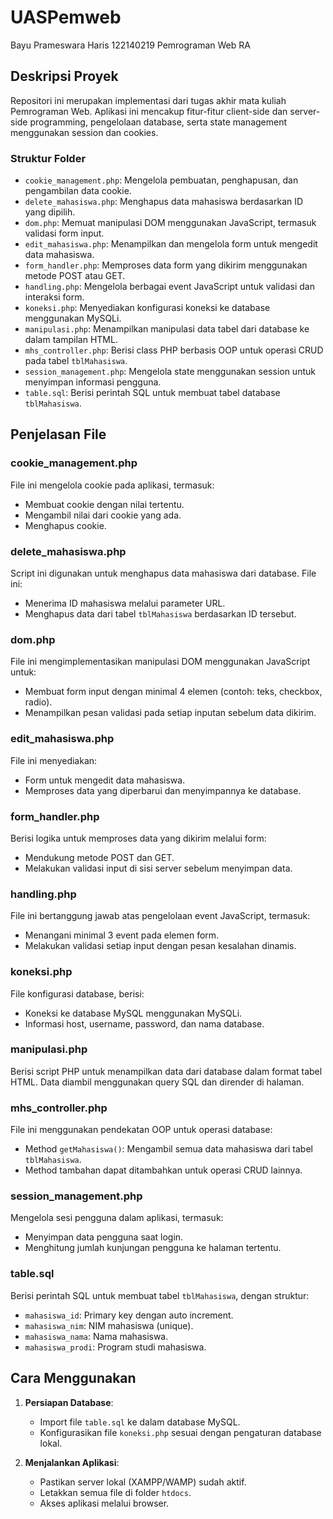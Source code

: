 # UASPemweb
Bayu Prameswara Haris
122140219
Pemrograman Web RA

## Deskripsi Proyek
Repositori ini merupakan implementasi dari tugas akhir mata kuliah Pemrograman Web. Aplikasi ini mencakup fitur-fitur client-side dan server-side programming, pengelolaan database, serta state management menggunakan session dan cookies.

### Struktur Folder
- `cookie_management.php`: Mengelola pembuatan, penghapusan, dan pengambilan data cookie.
- `delete_mahasiswa.php`: Menghapus data mahasiswa berdasarkan ID yang dipilih.
- `dom.php`: Memuat manipulasi DOM menggunakan JavaScript, termasuk validasi form input.
- `edit_mahasiswa.php`: Menampilkan dan mengelola form untuk mengedit data mahasiswa.
- `form_handler.php`: Memproses data form yang dikirim menggunakan metode POST atau GET.
- `handling.php`: Mengelola berbagai event JavaScript untuk validasi dan interaksi form.
- `koneksi.php`: Menyediakan konfigurasi koneksi ke database menggunakan MySQLi.
- `manipulasi.php`: Menampilkan manipulasi data tabel dari database ke dalam tampilan HTML.
- `mhs_controller.php`: Berisi class PHP berbasis OOP untuk operasi CRUD pada tabel `tblMahasiswa`.
- `session_management.php`: Mengelola state menggunakan session untuk menyimpan informasi pengguna.
- `table.sql`: Berisi perintah SQL untuk membuat tabel database `tblMahasiswa`.

## Penjelasan File

### cookie_management.php
File ini mengelola cookie pada aplikasi, termasuk:
- Membuat cookie dengan nilai tertentu.
- Mengambil nilai dari cookie yang ada.
- Menghapus cookie.

### delete_mahasiswa.php
Script ini digunakan untuk menghapus data mahasiswa dari database. File ini:
- Menerima ID mahasiswa melalui parameter URL.
- Menghapus data dari tabel `tblMahasiswa` berdasarkan ID tersebut.

### dom.php
File ini mengimplementasikan manipulasi DOM menggunakan JavaScript untuk:
- Membuat form input dengan minimal 4 elemen (contoh: teks, checkbox, radio).
- Menampilkan pesan validasi pada setiap inputan sebelum data dikirim.

### edit_mahasiswa.php
File ini menyediakan:
- Form untuk mengedit data mahasiswa.
- Memproses data yang diperbarui dan menyimpannya ke database.

### form_handler.php
Berisi logika untuk memproses data yang dikirim melalui form:
- Mendukung metode POST dan GET.
- Melakukan validasi input di sisi server sebelum menyimpan data.

### handling.php
File ini bertanggung jawab atas pengelolaan event JavaScript, termasuk:
- Menangani minimal 3 event pada elemen form.
- Melakukan validasi setiap input dengan pesan kesalahan dinamis.

### koneksi.php
File konfigurasi database, berisi:
- Koneksi ke database MySQL menggunakan MySQLi.
- Informasi host, username, password, dan nama database.

### manipulasi.php
Berisi script PHP untuk menampilkan data dari database dalam format tabel HTML. Data diambil menggunakan query SQL dan dirender di halaman.

### mhs_controller.php
File ini menggunakan pendekatan OOP untuk operasi database:
- Method `getMahasiswa()`: Mengambil semua data mahasiswa dari tabel `tblMahasiswa`.
- Method tambahan dapat ditambahkan untuk operasi CRUD lainnya.

### session_management.php
Mengelola sesi pengguna dalam aplikasi, termasuk:
- Menyimpan data pengguna saat login.
- Menghitung jumlah kunjungan pengguna ke halaman tertentu.

### table.sql
Berisi perintah SQL untuk membuat tabel `tblMahasiswa`, dengan struktur:
- `mahasiswa_id`: Primary key dengan auto increment.
- `mahasiswa_nim`: NIM mahasiswa (unique).
- `mahasiswa_nama`: Nama mahasiswa.
- `mahasiswa_prodi`: Program studi mahasiswa.

## Cara Menggunakan
1. **Persiapan Database**:
   - Import file `table.sql` ke dalam database MySQL.
   - Konfigurasikan file `koneksi.php` sesuai dengan pengaturan database lokal.

2. **Menjalankan Aplikasi**:
   - Pastikan server lokal (XAMPP/WAMP) sudah aktif.
   - Letakkan semua file di folder `htdocs`.
   - Akses aplikasi melalui browser.
